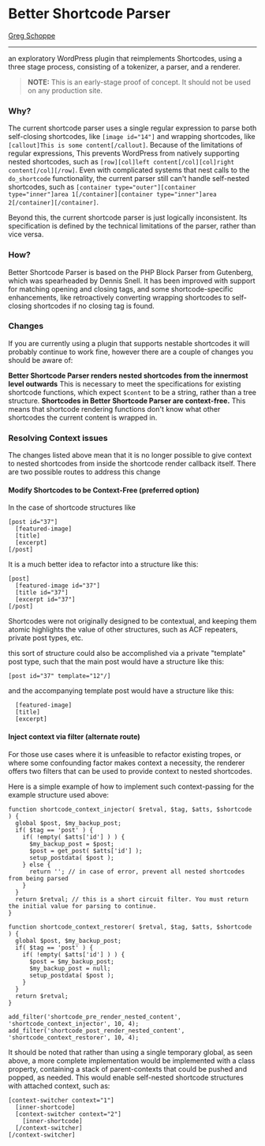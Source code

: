 # Better Shortcode Parser
[Greg Schoppe](https://gschoppe.com)

---
an exploratory WordPress plugin that reimplements Shortcodes, using a three stage process, consisting of a tokenizer, a parser, and a renderer.
>**NOTE:** This is an early-stage proof of concept. It should not be used on any production site.
### Why?
The current shortcode parser uses a single regular expression to parse both self-closing shortcodes, like `[image id="14"]` and wrapping shortcodes, like `[callout]This is some content[/callout]`.
Because of the limitations of regular expressions, This prevents WordPress from natively supporting nested shortcodes, such as `[row][col]left content[/col][col]right content[/col][/row]`. Even with complicated systems that nest calls to the `do_shortcode` functionality, the current parser still can't handle self-nested shortcodes, such as `[container type="outer"][container type="inner"]area 1[/container][container type="inner"]area 2[/container][/container]`.

Beyond this, the current shortcode parser is just logically inconsistent. Its specification is defined by the technical limitations of the parser, rather than vice versa.

### How?

Better Shortcode Parser is based on the PHP Block Parser from Gutenberg, which was spearheaded by Dennis Snell. It has been improved with support for matching opening and closing tags, and some shortcode-specific enhancements, like retroactively converting wrapping shortcodes to self-closing shortcodes if no closing tag is found.

### Changes

If you are currently using a plugin that supports nestable shortcodes it will probably continue to work fine, however there are a couple of changes you should be aware of:

**Better Shortcode Parser renders nested shortcodes from the innermost level outwards**
This is necessary to meet the specifications for existing shortcode functions, which expect `$content` to be a string, rather than a tree structure.
**Shortcodes in Better Shortcode Parser are context-free.**
This means that shortcode rendering functions don't know what other shortcodes the current content is wrapped in.

### Resolving Context issues

The changes listed above mean that it is no longer possible to give context to nested shortcodes from inside the shortcode render callback itself. There are two possible routes to address this change

#### Modify Shortcodes to be Context-Free (preferred option)

In the case of shortcode structures like

```
[post id="37"]
  [featured-image]
  [title]
  [excerpt]
[/post]
```

It is a much better idea to refactor into a structure like this:

```
[post]
  [featured-image id="37"]
  [title id="37"]
  [excerpt id="37"]
[/post]
```

Shortcodes were not originally designed to be contextual, and keeping them atomic highlights the value of other structures, such as ACF repeaters, private post types, etc.

this sort of structure could also be accomplished via a private "template" post type, such that the main post would have a structure like this:

```
[post id="37" template="12"/]
```

and the accompanying template post would have a structure like this:

```
  [featured-image]
  [title]
  [excerpt]
```

#### Inject context via filter (alternate route)

For those use cases where it is unfeasible to refactor existing tropes, or where some confounding factor makes context a necessity, the renderer offers two filters that can be used to provide context to nested shortcodes.

Here is a simple example of how to implement such context-passing for the example structure used above:

```
function shortcode_context_injector( $retval, $tag, $atts, $shortcode ) {
  global $post, $my_backup_post;
  if( $tag == 'post' ) {
    if( !empty( $atts['id'] ) ) {
      $my_backup_post = $post;
      $post = get_post( $atts['id'] );
      setup_postdata( $post );
    } else {
      return ''; // in case of error, prevent all nested shortcodes from being parsed
    }
  }
  return $retval; // this is a short circuit filter. You must return the initial value for parsing to continue.
}

function shortcode_context_restorer( $retval, $tag, $atts, $shortcode ) {
  global $post, $my_backup_post;
  if( $tag == 'post' ) {
    if( !empty( $atts['id'] ) ) {
      $post = $my_backup_post;
      $my_backup_post = null;
      setup_postdata( $post );
    }
  }
  return $retval;
}

add_filter('shortcode_pre_render_nested_content',  'shortcode_context_injector', 10, 4);
add_filter('shortcode_post_render_nested_content', 'shortcode_context_restorer', 10, 4);
```

It should be noted that rather than using a single temporary global, as seen above, a more complete implementation would be implemented with a class property, containing a stack of parent-contexts that could be pushed and popped, as needed. This would enable self-nested shortcode structures with attached context, such as:

```
[context-switcher context="1"]
  [inner-shortcode]
  [context-switcher context="2"]
    [inner-shortcode]
  [/context-switcher]
[/context-switcher]
```
